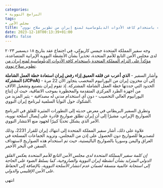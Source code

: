 ```yaml
---
categories:
- البرامج النووية
tags:
- مجلس الأمن
title: "سفير المملكة المتحدة يؤكد التزام بلاده باستخدام كافة الأدوات الدبلوماسية لمنع إيران من تطوير سلاح نووي"
date: 2023-12-18T00:13:39+01:00
draft: false
---
```



وجه سفير المملكة المتحدة جيمس كاريوكي، في اجتماع عقد بتاريخ ١٨ ديسمبر ٢٠٢٣ لدى مجلس الأمن التابع للأمم المتحدة، تحذيراً  بشأن الأنشطة النووية الإيرانية المتصاعدة، [مؤكداً على التزام المملكة المتحدة باستخدام كافة الأدوات الدبلوماسية لمنع إيران من تطوير سلاح نووي](https://www.gov.uk/government/speeches/the-uk-is-committed-to-using-all-diplomatic-tools-to-prevent-iran-from-developing-a-nuclear-weapon-uk-statement-at-the-un-security-council://).

وأشار السفير - **الذي أعرب عن قلقه العميق إزاء رفض إيران استعادة خطة العمل الشاملة المشتركة (JCPoA)** - إلى أن مخزون إيران من اليورانيوم المخصب يتجاوز الآن 22 مرة الحدود التي حددتها خطة العمل الشاملة المشتركة. إذ تقوم إيران بتصنيع وتشغيل الآلاف من أجهزة الطرد المركزي المتقدمة والمحظورة بموجب الاتفاقية، حيث أن إنتاج اليورانيوم العالي التخصيب - دون أي استخدام مدني له *مصداقية* - يثير المزيد من الشكوك حول النوايا السلمية لبرنامج إيران النووي.

وتطرق السفير البريطاني في معرض حديثه إلى التطورات المثيرة للقلق في البرنامج الصواريخ الإيراني، مشيرًا إلى أن إيران تطلق صواريخ قادرة على إيصال أسلحة نووية، الأمر الذي يشكل تحديًا كبيرًا لجهود منع الانتشار النووي.

علاوة على ذلك، أشار سفير المملكة المتحدة إلى انتهاك إيران للقرار 2231، وذلك لتصديرها للصواريخ دون الحصول على إذن من المجلس، وتزويد الجماعات المسلحة في العراق واليمن وسوريا بالصواريخ الباليستية، حيث تم استخدام هذه الصواريخ لاستهداف السفن في البحر الأحمر.

*إن كلمة سفير المملكة المتحدة لدى مجلس الأمن التابع للأمم المتحدة يعكس القلق الدولي المتزايد بشأن أنشطة إيران النووية والصاروخية، كما يسلط الضوء على الحاجة إلى استجابة عالمية منسقة لضمان عدم انتشار الأسلحة النووية، بالإضافة إلى الحفاظ على الأمن الإقليمي والدولي.*

انتهى
